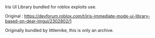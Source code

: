 Iris UI Library bundled for roblox exploits use.

Original : https://devforum.roblox.com/t/iris-immediate-mode-ui-library-based-on-dear-imgui/2302802/1

Originally bundled by littlemike, this is only an archive.
